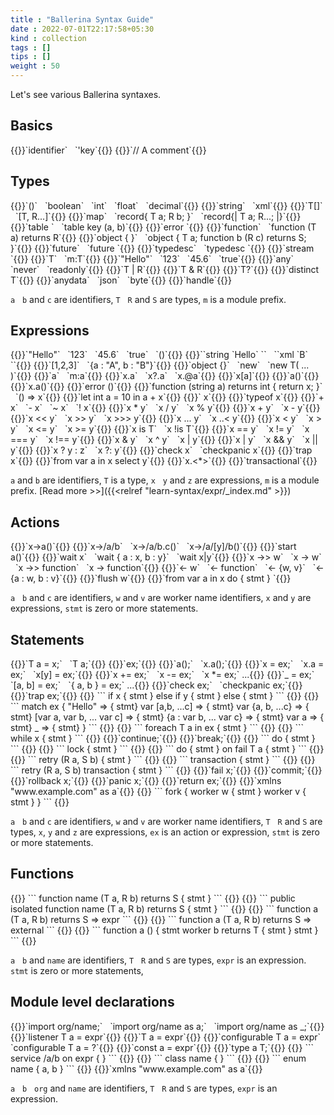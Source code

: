 ```yaml
---
title : "Ballerina Syntax Guide"
date : 2022-07-01T22:17:58+05:30
kind : collection 
tags : []
tips : []
weight : 50
---
```


Let's see various Ballerina syntaxes.

## **Basics**

<div class="rowList">
{{<md tag="span" class="column3List" link="#">}}`identifier` &nbsp; `'key`{{</md>}}
{{<md tag="span" class="column3List" link="#">}}`// A comment`{{</md>}}
</div>

## **Types** 

<div class="rowList">
{{<md tag="span" class="column2List" link="#types">}}`()` &nbsp; `boolean` &nbsp; `int` &nbsp; `float` &nbsp; `decimal`{{</md>}}
{{<md tag="span" class="column2List" link="#types">}}`string` &nbsp; `xml`{{</md>}}
{{<md tag="span" class="column2List" link="#types">}}`T[]` &nbsp; `[T, R...]`{{</md>}}
{{<md tag="span" class="column2List" link="#types">}}`map<T>` &nbsp; `record{ T a; R b; }` &nbsp; `record{| T a; R...; |}`{{</md>}}
{{<md tag="span" class="column2List" link="#types">}}`table <T>` &nbsp; `table <T> key (a, b)`{{</md>}}
{{<md tag="span" class="column2List" link="#types">}}`error <T>`{{</md>}}
{{<md tag="span" class="column2List" link="#types">}}`function` &nbsp; `function (T a) returns R`{{</md>}}
{{<md tag="span" class="column2List" link="#types">}}`object { }` &nbsp; `object { T a; function b (R c) returns S; }`{{</md>}}
{{<md tag="span" class="column2List" link="#types">}}`future` &nbsp; `future <T>`{{</md>}}
{{<md tag="span" class="column2List" link="#types">}}`typedesc` &nbsp; `typedesc <T>`{{</md>}}
{{<md tag="span" class="column2List" link="#types">}}`stream <T>`{{</md>}}
{{<md tag="span" class="column2List" link="#types">}}`T` &nbsp; `m:T`{{</md>}}
{{<md tag="span" class="column2List" link="#types">}}`"Hello"` &nbsp; `123` &nbsp; `45.6` &nbsp; `true`{{</md>}}
{{<md tag="span" class="column2List" link="#types">}}`any` &nbsp; `never` &nbsp; `readonly`{{</md>}}
{{<md tag="span" class="column2List" link="#types">}}`T | R`{{</md>}}
{{<md tag="span" class="column2List" link="#types">}}`T & R`{{</md>}}
{{<md tag="span" class="column2List" link="#types">}}`T?`{{</md>}}
{{<md tag="span" class="column2List" link="#types">}}`distinct T`{{</md>}}
{{<md tag="span" class="column2List" link="#types">}}`anydata` &nbsp; `json` &nbsp; `byte`{{</md>}}
{{<md tag="span" class="column2List" link="#types">}}`handle`{{</md>}}
</div>

`a` &nbsp; `b` and `c` are identifiers,
`T` &nbsp; `R` and `S` are types,
`m` is a module prefix.

## **Expressions**

<div class="rowList">
{{<md tag="span" class="column2List" link="learn-syntax/expr/literals.md">}}`"Hello"` &nbsp; `123` &nbsp; `45.6` &nbsp; `true` &nbsp; `()`{{</md>}}
{{<md tag="span" class="column2List" link="learn-syntax/expr/template.md">}}``string `Hello` `` &nbsp; ``xml `<A>B</A>` ``{{</md>}}
{{<md tag="span" class="column2List" link="learn-syntax/expr/constructors.md">}}`[1,2,3]` &nbsp; `{a : "A", b : "B"}`{{</md>}}
{{<md tag="span" class="column2List" link="learn-syntax/expr/object-construction.md">}}`object {}` &nbsp; `new` &nbsp; `new T( ... )`{{</md>}}
{{<md tag="span" class="column2List" link="learn-syntax/expr/object-construction.md">}}`a` &nbsp; `m:a`{{</md>}}
{{<md tag="span" class="column2List" link="learn-syntax/expr/field-access.md">}}`x.a` &nbsp; `x?.a` &nbsp; `x.@a`{{</md>}}
{{<md tag="span" class="column2List" link="learn-syntax/expr/member-access.md">}}`x[a]`{{</md>}}
{{<md tag="span" class="column2List" link="learn-syntax/expr/function-call.md">}}`a()`{{</md>}}
{{<md tag="span" class="column2List" link="learn-syntax/expr/method-call.md">}}`x.a()`{{</md>}}
{{<md tag="span" class="column2List" link="#expressions">}}`error ()`{{</md>}}
{{<md tag="span" class="column2List" link="#expressions">}}`function (string a) returns int { return x; }` &nbsp; `() => x`{{</md>}}
{{<md tag="span" class="column2List" link="#expressions">}}`let int a = 10 in a + x`{{</md>}}
{{<md tag="span" class="column2List" link="#expressions">}}`<T> x`{{</md>}}
{{<md tag="span" class="column2List" link="#expressions">}}`typeof x`{{</md>}}
{{<md tag="span" class="column2List" link="#expressions">}}`+ x` &nbsp; `- x` &nbsp; `~ x` &nbsp; `! x`{{</md>}}
{{<md tag="span" class="column2List" link="#expressions">}}`x * y` &nbsp; `x / y` &nbsp; `x % y`{{</md>}}
{{<md tag="span" class="column2List" link="#expressions">}}`x + y` &nbsp; `x - y`{{</md>}}
{{<md tag="span" class="column2List" link="#expressions">}}`x << y` &nbsp; `x >> y` &nbsp; `x >>> y`{{</md>}}
{{<md tag="span" class="column2List" link="#expressions">}}`x ... y` &nbsp; `x ..< y`{{</md>}}
{{<md tag="span" class="column2List" link="#expressions">}}`x < y` &nbsp; `x > y` &nbsp; `x <= y` &nbsp; `x >= y`{{</md>}}
{{<md tag="span" class="column2List" link="#expressions">}}`x is T` &nbsp; `x !is T`{{</md>}}
{{<md tag="span" class="column2List" link="#expressions">}}`x == y` &nbsp; `x != y` &nbsp; `x === y` &nbsp; `x !== y`{{</md>}}
{{<md tag="span" class="column2List" link="#expressions">}}`x & y` &nbsp; `x ^ y` &nbsp; `x | y`{{</md>}}
{{<md tag="span" class="column2List" link="#expressions">}}`x | y` &nbsp; `x && y` &nbsp; `x || y`{{</md>}}
{{<md tag="span" class="column2List" link="#expressions">}}`x ? y : z` &nbsp; `x ?: y`{{</md>}}
{{<md tag="span" class="column2List" link="#expressions">}}`check x` &nbsp; `checkpanic x`{{</md>}}
{{<md tag="span" class="column2List" link="#expressions">}}`trap x`{{</md>}}
{{<md tag="span" class="column2List" link="#expressions">}}`from var a in x select y`{{</md>}}
{{<md tag="span" class="column2List" link="#expressions">}}`x.<*>`{{</md>}}
{{<md tag="span" class="column2List" link="#expressions">}}`transactional`{{</md>}}
</div>

`a` and `b` are identifiers,
`T` is a type,
`x` &nbsp; `y` and `z` are expressions,
`m` is a module prefix.
[Read more >>]({{<relref "learn-syntax/expr/_index.md" >}})

## **Actions**

<div class="rowList">
{{<md tag="span" class="column2List" link="#actions">}}`x->a()`{{</md>}}
{{<md tag="span" class="column2List" link="#actions">}}`x->/a/b` &nbsp; `x->/a/b.c()` &nbsp; `x->/a/[y]/b()`{{</md>}}
{{<md tag="span" class="column2List" link="#actions">}}`start a()`{{</md>}}
{{<md tag="span" class="column2List" link="#actions">}}`wait x` &nbsp; `wait { a : x, b : y}`  &nbsp; `wait x|y`{{</md>}}
{{<md tag="span" class="column2List" link="#actions">}}`x ->> w` &nbsp; `x -> w` &nbsp; `x ->> function` &nbsp; `x -> function`{{</md>}}
{{<md tag="span" class="column2List" link="#actions">}}`<- w` &nbsp; `<- function` &nbsp; `<- {w, v}` &nbsp; `<- {a : w, b : v}`{{</md>}}
{{<md tag="span" class="column2List" link="#actions">}}`flush w`{{</md>}}
{{<md tag="span" class="column2List" link="#actions">}}`from var a in x do { stmt } `{{</md>}}
</div>

`a` &nbsp; `b` and `c` are identifiers,
`w` and `v` are worker name identifiers,
`x` and `y` are expressions,
`stmt` is zero or more statements.

## **Statements**

<div class="rowList">
{{<md tag="span" class="column2List" link="#statements">}}`T a = x;` &nbsp; `T a;`{{</md>}}
{{<md tag="span" class="column2List" link="#statements">}}`ex;`{{</md>}}
{{<md tag="span" class="column2List" link="#statements">}}`a();` &nbsp; `x.a();`{{</md>}}
{{<md tag="span" class="column2List" link="#statements">}}`x = ex;` &nbsp; `x.a = ex;` &nbsp; `x[y] = ex;`{{</md>}}
{{<md tag="span" class="column2List" link="#statements">}}`x += ex;` &nbsp; `x -= ex;` &nbsp; `x *= ex;` ...{{</md>}}
{{<md tag="span" class="column2List" link="#statements">}}`_ = ex;` &nbsp; `[a, b] = ex;` &nbsp; `{ a, b } = ex;` ...{{</md>}}
{{<md tag="span" class="column2List" link="#statements">}}`check ex;` &nbsp; `checkpanic ex;`{{</md>}}
{{<md tag="span" class="column2List" link="#statements">}}`trap ex;`{{</md>}}
{{<md tag="span" class="column2List" link="#statements">}}
```
if x {
  stmt
} else if y {
  stmt
} else {
  stmt
}
```
{{</md>}}
{{<md tag="span" class="column2List" link="#statements">}}
```
match ex {
  "Hello" => { stmt}
  var [a,b, ...c] => { stmt}
  var {a, b, ...c} => { stmt}
  [var a, var b, ... var c] => { stmt}
  {a : var b, ... var c} => { stmt}
  var a => { stmt}
  _ => { stmt}
}
```
{{</md>}}
{{<md tag="span" class="column2List" link="#statements">}}
```
foreach T a in ex {
  stmt
}
```
{{</md>}}
{{<md tag="span" class="column2List" link="#statements">}}
```
while x {
  stmt
}
```
{{</md>}}
{{<md tag="span" class="column2List" link="#statements">}}`continue;`{{</md>}}
{{<md tag="span" class="column2List" link="#statements">}}`break;`{{</md>}}
{{<md tag="span" class="column2List" link="#statements">}}
```
do {
  stmt
}
```
{{</md>}}
{{<md tag="span" class="column2List" link="#statements">}}
```
lock {
  stmt
}
```
{{</md>}}
{{<md tag="span" class="column2List" link="#statements">}}
```
do {
  stmt
} on fail T a {
  stmt
}
```
{{</md>}}
{{<md tag="span" class="column2List" link="#statements">}}
```
retry <T> (R a, S b) {
  stmt
}
```
{{</md>}}
{{<md tag="span" class="column2List" link="#statements">}}
```
transaction {
  stmt
}
```
{{</md>}}
{{<md tag="span" class="column2List" link="#statements">}}
```
retry <T> (R a, S b) transaction {
  stmt
}
```
{{</md>}}
{{<md tag="span" class="column2List" link="#statements">}}`fail x;`{{</md>}}
{{<md tag="span" class="column2List" link="#statements">}}`commit;`{{</md>}}
{{<md tag="span" class="column2List" link="#statements">}}`rollback x;`{{</md>}}
{{<md tag="span" class="column2List" link="#statements">}}`panic x;`{{</md>}}
{{<md tag="span" class="column2List" link="#statements">}}`return ex;`{{</md>}}
{{<md tag="span" class="column2List" link="#statements">}}`xmlns "www.example.com" as a`{{</md>}}
{{<md tag="span" class="column2List" link="#statements">}}
```
fork {
  worker w {
    stmt
  }
  worker v {
    stmt
  }
}
```
{{</md>}}
</div>

`a` &nbsp; `b` and `c` are identifiers,
`w` and `v` are worker name identifiers,
`T` &nbsp; `R` and `S` are types,
`x`, `y` and `z` are expressions,
`ex` is an action or expression,
`stmt` is zero or more statements.

## **Functions**

<div class="rowList">
{{<md tag="span" class="column2List" link="#functions">}}
```
function name (T a, R b) returns S {
  stmt
}
```
{{</md>}}
{{<md tag="span" class="column2List" link="#functions">}}
```
public isolated function name (T a, R b) returns S {
  stmt
}
```
{{</md>}}
{{<md tag="span" class="column2List" link="#functions">}}
```
function a (T a, R b) returns S => expr
```
{{</md>}}
{{<md tag="span" class="column2List" link="#functions">}}
```
function a (T a, R b) returns S => external
```
{{</md>}}
{{<md tag="span" class="column2List" link="#functions">}}
```
function a () {
  stmt
  worker b returns T {
    stmt
  }
  stmt
}
```
{{</md>}}
</div>

`a` &nbsp; `b` and `name` are identifiers,
`T` &nbsp; `R` and `S` are types,
`expr` is an expression.
`stmt` is zero or more statements,


## **Module level declarations**

<div class="rowList">
{{<md tag="span" class="column2List" link="#module-level-declarations">}}`import org/name;` &nbsp; `import org/name as a;` &nbsp; `import org/name as _;`{{</md>}}
{{<md tag="span" class="column2List" link="#module-level-declarations">}}`listener T a = expr`{{</md>}}
{{<md tag="span" class="column2List" link="#module-level-declarations">}}`T a = expr`{{</md>}}
{{<md tag="span" class="column2List" link="#module-level-declarations">}}`configurable T a = expr` &nbsp; `configurable T a = ?`{{</md>}}
{{<md tag="span" class="column2List" link="#module-level-declarations">}}`const a = expr`{{</md>}}
{{<md tag="span" class="column2List" link="#module-level-declarations">}}`type a T;`{{</md>}}
{{<md tag="span" class="column2List" link="#module-level-declarations">}}
```
service /a/b on expr {
}
```
{{</md>}}
{{<md tag="span" class="column2List" link="#module-level-declarations">}}
```
class name {
}
```
{{</md>}}
{{<md tag="span" class="column2List" link="#module-level-declarations">}}
```
enum name {
  a,
  b
}
```
{{</md>}}
{{<md tag="span" class="column2List" link="#module-level-declarations">}}`xmlns "www.example.com" as a`{{</md>}}
</div>

`a` &nbsp; `b` &nbsp; `org` and `name` are identifiers,
`T` &nbsp; `R` and `S` are types,
`expr` is an expression.
